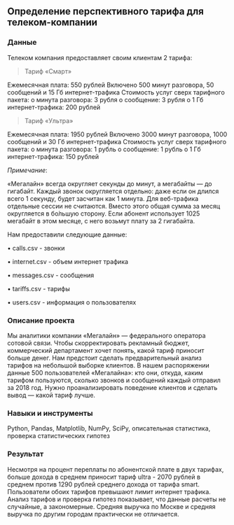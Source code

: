 ## Определение перспективного тарифа для телеком-компании

### Данные

Телеком компания предоставляет своим клиентам 2 тарифа:

> Тариф «Смарт»

Ежемесячная плата: 550 рублей
Включено 500 минут разговора, 50 сообщений и 15 Гб интернет-трафика
Стоимость услуг сверх тарифного пакета:
o минута разговора: 3 рубля o сообщение: 3 рубля o 1 Гб интернет-трафика: 200 рублей

> Тариф «Ультра»

Ежемесячная плата: 1950 рублей
Включено 3000 минут разговора, 1000 сообщений и 30 Гб интернет-трафика
Стоимость услуг сверх тарифного пакета:
o минута разговора: 1 рубль o сообщение: 1 рубль o 1 Гб интернет-трафика: 150 рублей

*Примечание*:

«Мегалайн» всегда округляет секунды до минут, а мегабайты — до гигабайт. Каждый звонок округляется отдельно: даже если он длился всего 1 секунду, будет засчитан как 1 минута. Для веб-трафика отдельные сессии не считаются. Вместо этого общая сумма за месяц округляется в бо́льшую сторону. Если абонент использует 1025 мегабайт в этом месяце, с него возьмут плату за 2 гигабайта.

Нам предоставили следующие данные: 

• calls.csv - звонки

• internet.csv - объем интернет трафика

• messages.csv - сообщения

• tariffs.csv - тарифы

• users.csv - информация о пользователях

### Описание проекта

Мы аналитики компании «Мегалайн» — федерального оператора сотовой связи. Чтобы скорректировать рекламный бюджет, коммерческий департамент хочет понять, какой тариф приносит больше денег. Нам предстоит сделать предварительный анализ тарифов на небольшой выборке клиентов. В нашем распоряжении данные 500 пользователей «Мегалайна»: кто они, откуда, каким тарифом пользуются, сколько звонков и сообщений каждый отправил за 2018 год. Нужно проанализировать поведение клиентов и сделать вывод — какой тариф лучше.

### Навыки и инструменты

Python, Pandas, Matplotlib, NumPy, SciPy, описательная статистика, проверка статистических гипотез

### Результат

Несмотря на процент переплаты по абонентской плате в двух тарифах, больше дохода в среднем приносит тариф ultra - 2070 рублей в среднем против 1290 рублей среднего дохода от тарифа smart. Пользователи обоих тарифов превышают лимит интернет трафика. Анализ тарифов и проверка гипотез показывает, что данные расчеты не случайные, а закономерные. Средняя выручка по Москве и средняя выручка по другим городам практически не отличается.
